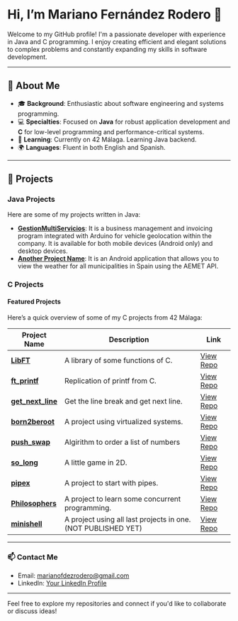 # Hi, I’m Mariano Fernández Rodero 👋

Welcome to my GitHub profile! I'm a passionate developer with experience in Java and C programming. I enjoy creating efficient and elegant solutions to complex problems and constantly expanding my skills in software development.

---

## 🌟 About Me

- 🎓 **Background**: Enthusiastic about software engineering and systems programming.
- 💻 **Specialties**: Focused on **Java** for robust application development and **C** for low-level programming and performance-critical systems.
- 🌱 **Learning**: Currently on 42 Málaga. Learning Java backend.
- 🌍 **Languages**: Fluent in both English and Spanish.

---

## 🚀 Projects

### Java Projects
Here are some of my projects written in Java:

- **[GestionMultiServicios](https://github.com/mferrod/GestionMultiServicios_release)**: It is a business management and invoicing program integrated with Arduino for vehicle geolocation within the company. It is available for both mobile devices (Android only) and desktop devices.
- **[Another Project Name](https://github.com/mferrod/AEMETiempo)**: It is an Android application that allows you to view the weather for all municipalities in Spain using the AEMET API.

### C Projects

#### Featured Projects
Here’s a quick overview of some of my C projects from 42 Málaga:

| Project Name             | Description                                    | Link                       |
|--------------------------|------------------------------------------------|----------------------------|
| **[LibFT](https://github.com/mferrod/42enjoyer)**           | A library of some functions of C.              | [View Repo](#)             |
| **[ft_printf](https://github.com/mferrod/42enjoyer/tree/main/printf)**       | Replication of printf from C.                  | [View Repo](#)             |
| **[get_next_line](https://github.com/mferrod/42enjoyer/tree/main/get_next_line)**   | Get the line break and get next line.          | [View Repo](#)             |
| **[born2beroot](#)**     | A project using virtualized systems.           | [View Repo](#)             |
| **[push_swap](https://github.com/mferrod/42enjoyer/tree/main/push_swap)**       | Algirithm to order a list of numbers           | [View Repo](#)             |
| **[so_long](https://github.com/mferrod/42enjoyer/tree/main/so_long)**         | A little game in 2D.                           | [View Repo](#)             |
| **[pipex](https://github.com/mferrod/42enjoyer/tree/main/pipex)**           | A project to start with pipes.                 | [View Repo](#)             |
| **[Philosophers](https://github.com/mferrod/42enjoyer/tree/main/philosophers/)**    | A project to learn some concurrent programming.| [View Repo](#)             |
| **[minishell](https://github.com/mferrod/minishell)**       | A project using all last projects in one. (NOT PUBLISHED YET)      | [View Repo](#)             |

---

### 📫 Contact Me
- Email: [marianofdezrodero@gmail.com](mailto:marianofdezrodero@gmail.com)
- LinkedIn: [Your LinkedIn Profile](https://www.linkedin.com/in/mariano-fern%C3%A1ndez-rodero-358512228/)

---

Feel free to explore my repositories and connect if you'd like to collaborate or discuss ideas!
